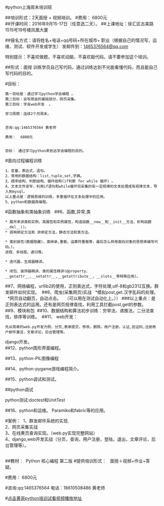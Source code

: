 #python上海周末培训班

##培训形式：2天面授 + 视频培训。
#费用：  6800元  
##开课时间：2016年9月15-17日（任意选二天）。
##上课地址：徐汇区古美路1515号19号楼凤凰大厦

##报名方式：请将姓名+电话+qq号码+所在城市+ 职业（根据自己的情况写，运维、测试、软件开发或学生） 发邮件到：1465376564@qq.com


特别提示：不喜欢做题，不喜欢动脑，不喜欢敲代码。请不要参加这个培训。

##形式：面授
训练学员自己写代码，通过训练达到不光能看懂代码，而且能自己写代码的目的。

#目标：  

	第一目标是：通过学习python学会编程 。  
	第二目标：会写爬虫的基础部分，网页采集。  
	第三目标：学会web开发  。

	学习周期：连续2个月周末。


	咨询:qq:1465376564 黄老师   

	费用：  6800元    


	目标： 通过学习python来到达学会编程的目的。   
#面向过程编程训练  

	1、变量，表达式，语句。  
	2、常用的数据结构：list,tuple,set,字典。
	3、顺序结构、判断结构、循环结构(if判断 for while 循环) 。
	4、文本文件读写，利用if语句和while循环将采集的有一定规律的文本处理成有规律文本，导入到mysql。  
	以上重点是：逻辑思维的训练，多重循环在文本处理中的应用。
	5、python和数据库编程。 
#函数抽象和类抽象训练    
##6、函数,异常,类    

	* 展开来讲类和实例，类属性和实例属性，构造函数__new__和__init__方法，析构函数__del__()。
	* 调用绑定方法和 非绑定方法，静态方法和类方法。

	* 类封装性(数据隐藏)，类继承,重载，运算符重载等，最后怎么样用面向对象的思想来编写代码。)，
	进程、多线程，递归等。

	* 迭代器，生成器精讲。

	* 闭包、装饰器精讲、类的属性精讲(@property，__getattr__,__setattr__,__getattribute__，__slots__等特殊应用)。

##7、网络编程，urllib2的使用，正则表达式，字符处理,utf-8和gb2312互换。群发邮件如何实现。 
##8、爬虫(采集网页)实战   
	*模拟post,get.汉字乱码的处理。   
	*网页自动翻页，自动点击。   	（可以用在测试自动化上。））
###以上重点：是正则表达式的运用。还有是网页规律查找，利用工具拦截post,get的参数。 
##9、模块和包 
##10、数据结构和算法初步训练：穷举法、递推法，二分法查找，排序等训练。 
##11、 web开发：

	先从简单的web.py开发为例，分页,表单提交，修改，删除。用户注册，认证,验证码,注册用户邮件激活，文章评论，后台管理等。 
django开发。  
##12、python图形界面编程。  


##13、python-PIL图像编程

##14、python-pygame游戏编程简介。

##15、python调试和测试。

##python调试

python测试:doctest和UnitTest

##16、python和运维。
Paramiko和fabric等的应用。



#案例： 
1、群发邮件系统的实现.  
2、网页采集实战    
3、在线黄页查询实现。（web.py实现完整网站）    
4、django,web开发实战（分页，查询，用户注册，登陆，退出，文章评论，后台管理等）。  
 

##教材： 
Python 核心编程 第二版
#提供培训形式：    面授＋视频+作业+答疑。 
 


#费用：  6800元     

#咨询:qq:1465376564 电话：18610508486 黄老师

#[点击黄哥python培训试看视频播放地址](https://github.com/pythonpeixun/article/blob/master/python_shiping.md)
